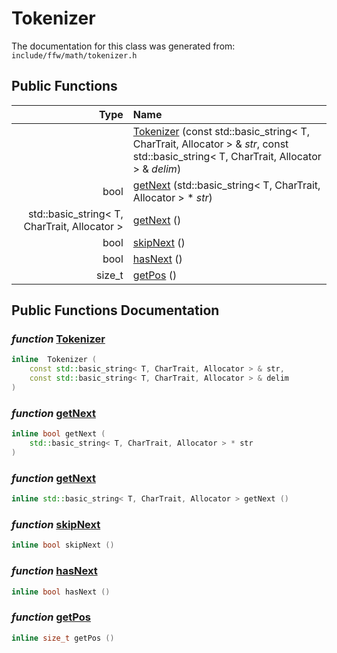 Tokenizer
===================================


The documentation for this class was generated from: `include/ffw/math/tokenizer.h`



## Public Functions

| Type | Name |
| -------: | :------- |
|   | [Tokenizer](#dc748513) (const std::basic_string< T, CharTrait, Allocator > & _str_, const std::basic_string< T, CharTrait, Allocator > & _delim_)  |
|  bool | [getNext](#68a4debf) (std::basic_string< T, CharTrait, Allocator > * _str_)  |
|  std::basic_string< T, CharTrait, Allocator > | [getNext](#17a4d4bc) ()  |
|  bool | [skipNext](#83eb9482) ()  |
|  bool | [hasNext](#4adfb51e) ()  |
|  size_t | [getPos](#ecd29501) ()  |


## Public Functions Documentation

### _function_ <a id="dc748513" href="#dc748513">Tokenizer</a>

```cpp
inline  Tokenizer (
    const std::basic_string< T, CharTrait, Allocator > & str,
    const std::basic_string< T, CharTrait, Allocator > & delim
) 
```



### _function_ <a id="68a4debf" href="#68a4debf">getNext</a>

```cpp
inline bool getNext (
    std::basic_string< T, CharTrait, Allocator > * str
) 
```



### _function_ <a id="17a4d4bc" href="#17a4d4bc">getNext</a>

```cpp
inline std::basic_string< T, CharTrait, Allocator > getNext () 
```



### _function_ <a id="83eb9482" href="#83eb9482">skipNext</a>

```cpp
inline bool skipNext () 
```



### _function_ <a id="4adfb51e" href="#4adfb51e">hasNext</a>

```cpp
inline bool hasNext () 
```



### _function_ <a id="ecd29501" href="#ecd29501">getPos</a>

```cpp
inline size_t getPos () 
```





